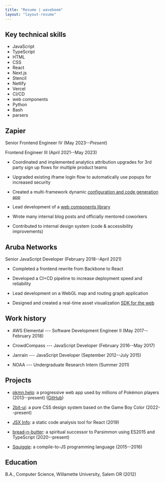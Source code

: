 ```yaml
---
title: "Resume | wavebeem"
layout: "layout-resume"
---
```


## Key technical skills

- JavaScript
- TypeScript
- HTML
- CSS
- React
- Next.js
- Stencil
- Netlify
- Vercel
- CI/CD
- web components
- Python
- Bash
- parsers

## Zapier

Senior Frontend Engineer IV (May 2023--_Present_)

Frontend Engineer III (April 2021--May 2023)

- Coordinated and implemented analytics attribution upgrades for 3rd party sign up flows for multiple product teams

- Upgraded existing iframe login flow to automatically use popups for increased security

- Created a multi-framework dynamic [configuration and code generation app](https://zapier.com/partner/solutions/plug-and-play)

- Lead development of a [web components library](https://zapier.com/partner/embed/zap-manager/create)

- Wrote many internal blog posts and officially mentored coworkers

- Contributed to internal design system (code & accessibility improvements)

## Aruba Networks

Senior JavaScript Developer (February 2018--April 2021)

- Completed a frontend rewrite from Backbone to React

- Developed a CI+CD pipeline to increase deployment speed and reliability

- Lead development on a WebGL map and routing graph application

- Designed and created a real-time asset visualization [SDK for the web](https://github.com/arubanetworks/meridian-web-sdk/)

## Work history

- AWS Elemental --- Software Development Engineer II (May 2017--February 2018)

<!-- - Led a wayward team to best practices on their first TypeScript project -->

- CrowdCompass --- JavaScript Developer (February 2016--May 2017)

<!-- - Maintained multiple web apps using Ember and Ruby on Rails + jQuery -->

- Janrain --- JavaScript Developer (September 2012--July 2015)

<!-- - Maintained a barely documented JS framework in production on thousands of sites, with IE 8 support -->

<!-- - Documented hundreds of features through extensive code research -->

- NOAA --- Undergraduate Research Intern (Summer 2011)

<!-- - Created a JavaScript weather simulation data visualizer using Google Maps -->

## Projects

- [pkmn.help](https://www.pkmn.help): a progressive web app used by millions of Pokémon players (2013--present) ([GitHub](https://github.com/wavebeem/pkmn/help))

- [2bit-ui](https://2bit-ui.wavebeem.com/): a pure CSS design system based on the Game Boy Color (2022--present)

- [JSX Info](https://marketplace.visualstudio.com/items?itemName=wavebeem.vscode-jsx-info): a static code analysis tool for React (2019)

- [bread-n-butter](https://bread-n-butter.wavebeem.com/): a spiritual successor to Parsimmon using ES2015 and TypeScript (2020--present)

- [Squiggle](https://squiggle.wavebeem.com/): a compile-to-JS programming language (2015--2016)

<!-- - Created [Screenhive](https://github.com/wavebeem/screenhive), an Electron app for organizing Steam screenshots (2016) -->

<!-- - Co-developed [Algebra Card Clutter](https://www.usatoday.com/story/tech/2013/01/21/algebra-apps-help-kids/1852187/), an educational iPad math game ([2012](https://ipadapptivities.blogspot.com/2012/08/algebra-card-clutter.html)) -->

<!-- - Created [LatteScript](https://lattescript.wavebeem.com), an educational programming language (2011--2012) -->

<!-- - Created a new tab bar style for [iTerm](https://iterm2.com/) ([2014](https://github.com/gnachman/iTerm2/pull/185)) -->

<!-- https://apps.apple.com/us/app/algebra-card-clutter/id549330499 -->

## Education

B.A., Computer Science, Willamette University, Salem OR (2012)
